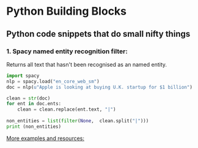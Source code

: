 # Python Building Blocks
## Python code snippets that do small nifty things 

### 1. Spacy named entity recognition filter:
Returns all text that hasn't been recognised as an named entity.

```python
import spacy
nlp = spacy.load("en_core_web_sm")
doc = nlp(u"Apple is looking at buying U.K. startup for $1 billion")

clean = str(doc)
for ent in doc.ents:
    clean = clean.replace(ent.text, "|")
    
non_entities = list(filter(None,  clean.split("|")))
print (non_entities)
```

[More examples and resources:](https://spacy.io/usage/linguistic-features#named-entities)
